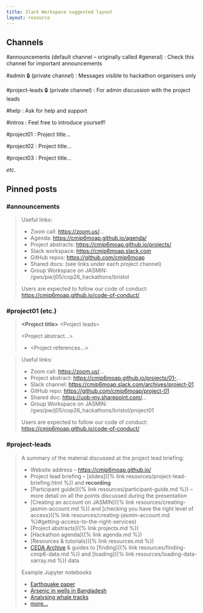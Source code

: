 ```yaml
---
title: Slack Workspace suggested layout
layout: resource
---
```


## Channels

#announcements (default channel – originally called #general)
: Check this channel for important announcements

#admin 🔒 (private channel)
: Messages visible to hackathon organisers only

#project-leads 🔒 (private channel)
: For admin discussion with the project leads

#help
: Ask for help and support

#intros
: Feel free to introduce yourself!

#project01
: Project title...

#project02
: Project title...

#project03
: Project title...

*etc.*

## Pinned posts

### #announcements

> Useful links:
> * Zoom call: https://zoom.us/...
> * Agenda: https://cmip6moap.github.io/agenda/
> * Project abstracts: https://cmip6moap.github.io/projects/
> * Slack workspace: https://cmip6moap.slack.com
> * GitHub repos: https://github.com/cmip6moap
> * Shared docs: (see links under each project channel)
> * Group Workspace on JASMIN: /gws/pw/j05/cop26_hackathons/bristol
>
> Users are expected to follow our code of conduct: https://cmip6moap.github.io/code-of-conduct/

### #project01 (etc.)

> **\<Project title\>**
> \<Project leads\>
>
> \<Project abstract...\>
>
> * \<Project references...\>

> Useful links:
> * Zoom call: https://zoom.us/...
> * Project abstract: https://cmip6moap.github.io/projects/01-...
> * Slack channel: https://cmip6moap.slack.com/archives/project-01
> * GitHub repo: https://github.com/cmip6moap/project-01
> * Shared doc: https://uob-my.sharepoint.com/...
> * Group Workspace on JASMIN: /gws/pw/j05/cop26_hackathons/bristol/project01
>
> Users are expected to follow our code of conduct: https://cmip6moap.github.io/code-of-conduct/

### #project-leads

> A summary of the material discussed at the project lead briefing:
> * Website address – https://cmip6moap.github.io/
> * Project lead briefing – [slides]({% link resources/project-lead-briefing.html %}) and **recording**
> * [Participant guide]({% link resources/participant-guide.md %}) – more detail on all the points discussed during the presentation
> * [Creating an account on JASMIN]({% link resources/creating-jasmin-account.md %}) and [checking you have the right level of access]({% link resources/creating-jasmin-account.md %}#getting-access-to-the-right-services)
> * [Project abstracts]({% link projects.md %})
> * [Hackathon agenda]({% link agenda.md %})
> * [Resources & tutorials]({% link resources.md %})
> * [CEDA Archive](https://data.ceda.ac.uk/) & guides to [finding]({% link resources/finding-cmip6-data.md %}) and [loading]({% link resources/loading-data-xarray.md %}) data
>
> Example Jupyter notebooks
> * [Earthquake paper](https://nbviewer.ipython.org/github/cossatot/lanf_earthquake_likelihood/blob/master/notebooks/lanf_manuscript_notebook.ipynb)
> * [Arsenic in wells in Bangladesh](https://nbviewer.ipython.org/github/carljv/Will_it_Python/blob/master/ARM/ch5/arsenic_wells_switching.ipynb)
> * [Analysing whale tracks](https://nbviewer.ipython.org/github/robertodealmeida/notebooks/blob/master/earth_day_data_challenge/Analyzing%20whale%20tracks.ipynb)
> * [more...](https://github.com/jupyter/jupyter/wiki/A-gallery-of-interesting-Jupyter-Notebooks)
